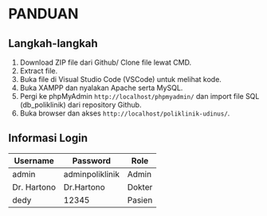 # PANDUAN

## Langkah-langkah

1. Download ZIP file dari Github/ Clone file lewat CMD.
2. Extract file.
3. Buka file di Visual Studio Code (VSCode) untuk melihat kode.
4. Buka XAMPP dan nyalakan Apache serta MySQL.
5. Pergi ke phpMyAdmin `http://localhost/phpmyadmin/` dan import file SQL (db_poliklinik) dari repository Github.
6. Buka browser dan akses `http://localhost/poliklinik-udinus/`.

## Informasi Login

| Username    | Password          | Role       |
|-------------|-------------------|------------|
| admin       | adminpoliklinik   | Admin      |
| Dr. Hartono | Dr.Hartono        | Dokter     |`/tambah dokter baru pada admin`
| dedy        | 12345             | Pasien     | `/registrasi`
